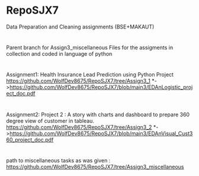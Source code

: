 # RepoSJX7
Data Preparation and Cleaning assignments (BSE+MAKAUT)
#
Parent branch for Assign3_miscellaneous
Files for the assigments in collection and coded in language of python 
#
Assignment1: Health Insurance Lead Prediction using Python Project 
https://github.com/WolfDev8675/RepoSJX7/tree/Assign3_1
*->https://github.com/WolfDev8675/RepoSJX7/blob/main3/EDAnLogistic_project_doc.pdf
#
Assignment2: Project 2 : A story with charts and dashboard to prepare 360 degree view of customer in tableau. 
https://github.com/WolfDev8675/RepoSJX7/tree/Assign3_2
*->https://github.com/WolfDev8675/RepoSJX7/blob/main3/EDAnVisual_Cust360_project_doc.pdf
#
path to miscellaneous tasks as was given : https://github.com/WolfDev8675/RepoSJX7/tree/Assign3_miscellaneous
